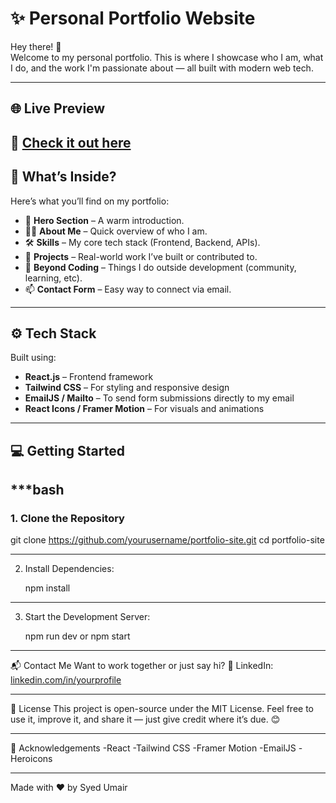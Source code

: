 # ✨ Personal Portfolio Website
Hey there! 👋  
Welcome to my personal portfolio. This is where I showcase who I am, what I do, and the work I'm passionate about — all built with modern web tech.

-------------------
## 🌐 Live Preview
🔗 [Check it out here](https://your-portfolio-link.com)
-------------------

## 📌 What’s Inside?

Here’s what you’ll find on my portfolio:
- 👋 **Hero Section** – A warm introduction.
- 🙋‍♂️ **About Me** – Quick overview of who I am.
- 🛠 **Skills** – My core tech stack (Frontend, Backend, APIs).
- 🚀 **Projects** – Real-world work I’ve built or contributed to.
- 🌱 **Beyond Coding** – Things I do outside development (community, learning, etc).
- 📫 **Contact Form** – Easy way to connect via email.

-------------------
## ⚙️ Tech Stack

Built using:
- **React.js** – Frontend framework
- **Tailwind CSS** – For styling and responsive design
- **EmailJS / Mailto** – To send form submissions directly to my email
- **React Icons / Framer Motion** – For visuals and animations


----------------------------------
## 💻 Getting Started

***bash
----------------------

### 1. Clone the Repository
  git clone https://github.com/yourusername/portfolio-site.git
  cd portfolio-site

--------------------

2. Install Dependencies:

    npm install

---------------------
3. Start the Development Server:

   npm run dev
     or
    npm start
----------------------

📬 Contact Me
Want to work together or just say hi?
💼 LinkedIn: [linkedin.com/in/yourprofile](https://www.linkedin.com/in/syed-umair-a6a069280/)

----------------------
📄 License
This project is open-source under the MIT License.
Feel free to use it, improve it, and share it — just give credit where it’s due. 😊

-------------------
🙏 Acknowledgements
-React
-Tailwind CSS
-Framer Motion
-EmailJS
-Heroicons

--------------------------
Made with ❤️ by Syed Umair
